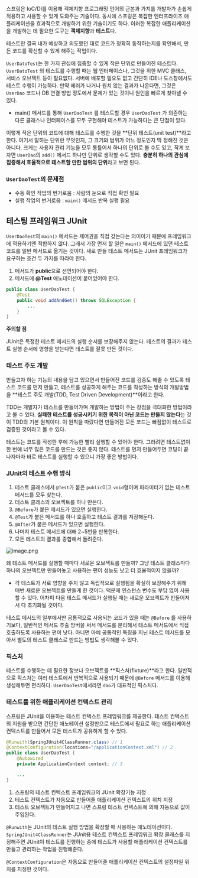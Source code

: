 스프링은 IoC/DI를 이용해 객체지향 프로그래밍 언어의 근본과 가치를 개발자가 손쉽게 적용하고 사용할 수 있게 도와주는 기술이다. 동시에 스프링은 복잡한 엔터프라이즈 애플리케이션을 효과적으로 개발하기 위한 기술이기도 하다. 이러한 복잡한 애플리케이션을 개발하는 데 필요한 도구는 **객체지향**과 **테스트**다.

테스트란 결국 내가 예상하고 의도했던 대로 코드가 정확히 동작하는지를 확인해서, 만든 코드를 확신할 수 있게 해주는 작업이다.

`UserDatoTest`는 한 가지 관심에 집중할 수 있게 작은 단위로 만들어진 테스트다. `UserDatoTest` 의 테스트를 수행할 때는 웹 인터페이스나, 그것을 위한 MVC 클래스, 서비스 오브젝트 등이 필요없다. 서버에 배포할 필요도 없고 간단히 IDE나 도스창에서도 테스트 수행이 가능하다. 만약 에러가 나거나 원치 않는 결과가 나온다면, 그것은 `UserDao` 코드나 DB 연결 방법 정도에서 문제가 있는 것이니 원인을 빠르게 찾아낼 수 있다.

- main() 메서드를 통해 `UserDaoTest` 를 테스트할 경우 `UserDaoTest` 가 의존하는 다른 클래스나 인터페이스를 모두 구현해야 테스트가 가능하다는 큰 단점이 있다.

이렇게 작은 단위의 코드에 대해 테스트를 수행한 것을 **단위 테스트(unit test)**라고 한다. 여기서 말하는 단위란 무엇인지, 그 크기와 범위가 어느 정도인지 딱 정해진 것은 아니다. 크게는 사용자 관리 기능을 모두 통틀어서 하나의 단위로 볼 수도 있고, 작게 보자면 `UserDao`의 `add()` 메서드 하나만 단위로 생각할 수도 있다. **충분히 하나의 관심에 집중해서 효율적으로 테스트할 만한 범위의 단위**라고 보면 된다.

### `UserDaoTest`의 문제점

- 수동 확인 작업의 번거로움 : 사람의 눈으로 직접 확인 필요
- 실행 작업의 번거로움 : `main()` 메서드 반복 실행 필요

## 테스팅 프레임워크 JUnit

`UserDaoTest`의 `main()` 메서드는 제어권을 직접 갖는다는 의미이기 때문에 프레임워크에 적용하기엔 적합하지 않다. 그래서 가장 먼저 할 일은 `main()` 메서드에 있던 테스트 코드를 일반 메서드로 옮기는 것이다. 새로 만들 테스트 메서드는 JUnit 프레임워크가 요구하는 조건 두 가지를 따라야 한다.

1. 메서드가 **public**으로 선언되어야 한다.
2. 메서드에 **@Test** 애노테이션이 붙어있어야 한다.

```java
public class UserDaoTest {
	@Test
	public void addAndGet() throws SQLException {
		...
	}
}
```

**주의할 점**

JUnit은 특정한 테스트 메서드의 실행 순서를 보장해주지 않는다. 테스트의 결과가 테스트 실행 순서에 영향을 받는다면 테스트를 잘못 만든 것이다.

### 테스트 주도 개발

만들고자 하는 기능의 내용을 담고 있으면서 만들어진 코드를 검증도 해줄 수 있도록 테스트 코드를 먼저 만들고, 테스트를 성공하게 해주는 코드를 작성하는 방식의 개발방법을 **테스트 주도 개발(TDD, Test Driven Development)**이라고 한다.

TDD는 개발자가 테스트를 만들어가며 개발하는 방법이 주는 장점을 극대화한 방법이라고 볼 수 있다. **실패한 테스트를 성공시키기 위한 목적이 아닌 코드는 만들지 않는다**는 것이 TDD의 기본 원칙이다. 이 원칙을 따랐다면 만들어진 모든 코드는 빠짐없이 테스트로 검증된 것이라고 볼 수 있다.

테스트는 코드를 작성한 후에 가능한 빨리 실행할 수 있어야 한다. 그러려면 테스트없이 한 번에 너무 많은 코드를 만드는 것은 좋지 않다. 테스트를 먼저 만들어두면 코딩이 끝나자마자 바로 테스트를 실행할 수 있으니 가장 좋은 방법이다.

### JUnit의 테스트 수행 방식

1. 테스트 클래스에서 `@Test`가 붙은 `public`이고 `void`형이며 파라미터가 없는 테스트 메서드를 모두 찾는다.
2. 테스트 클래스의 오브젝트를 하나 만든다.
3. `@Before`가 붙은 메서드가 있으면 실행한다.
4. `@Test`가 붙은 메서드를 하나 호출하고 테스트 결과를 저장해둔다.
5. `@After`가 붙은 메서드가 있으면 실행한다.
6. 나머지 테스트 메서드에 대해 2~5번을 반복한다.
7. 모든 테스트의 결과를 종합해서 돌려준다.

![image.png](https://prod-files-secure.s3.us-west-2.amazonaws.com/0a08179c-6898-4f98-8b89-2a2ddd15c8b3/2436deb0-d33c-42b9-9d0b-57359cf9932d/image.png)

왜 테스트 메서드를 실행할 때마다 새로운 오브젝트를 만들까? 그냥 테스트 클래스마다 하나의 오브젝트만 만들어놓고 사용하는 편이 성능도 낫고 더 효율적이지 않을까?

- 각 테스트가 서로 영향을 주지 않고 독립적으로 실행됨을 확실히 보장해주기 위해 매번 새로운 오브젝트를 만들게 한 것이다. 덕분에 인스턴스 변수도 부담 없이 사용할 수 있다. 어차피 다음 테스트 메서드가 실행될 때는 새로운 오브젝트가 만들어져서 다 초기화될 것이다.

테스트 메서드의 일부에서만 공통적으로 사용되는 코드가 있을 때는 `@Before` 를 사용하기보다, 일반적인 메서드 추출 방버을 써서 메서드를 분리해서 테스트 메서드에서 직접 호출하도록 사용하는 편이 낫다. 아니면 아예 공통적인 특징을 지닌 테스트 메서드를 모아서 별도의 테스트 클래스로 만드는 방법도 생각해볼 수 있다.

### 픽스처

테스트를 수행하는 데 필요한 정보나 오브젝트를 **픽스처(fixture)**라고 한다. 일반적으로 픽스처는 여러 테스트에서 반복적으로 사용되기 때문에 `@Before` 메서드를 이용해 생성해두면 편리하다. `UserDaoTest`에서라면 `dao`가 대표적인 픽스처다.

### 테스트를 위한 애플리케이션 컨텍스트 관리

스프링은 JUnit을 이용하는 테스트 컨텍스트 프레임워크를 제공한다. 테스트 컨텍스트의 지원을 받으면 간단한 애노테이션 설정만으로 테스트에서 필요로 하는 애플리케이션 컨텍스트를 만들어서 모든 테스트가 공유하게 할 수 있다.

```java
@Runwith(SpringJUnit4ClassRunner.class) // 1
@ContextConfiguration(locations="/applicationContext.xml") // 2
public class UserDaoTest {
	@Autowired
	private ApplicationContext context; // 3

	...
}
```

1. 스프링의 테스트 컨텍스트 프레임워크의 JUnit 확장기능 지정
2. 테스트 컨텍스트가 자동으로 만들어줄 애플리케이션 컨텍스트의 위치 지정
3. 테스트 오브젝트가 만들어지고 나면 스프링 테스트 컨텍스트에 의해 자동으로 값이 주입된다.

`@Runwith`는 JUnit의 테스트 실행 방법을 확장할 때 사용하는 애노테이션이다. `SpringJUnit4ClassRunner`는 JUnit용 테스트 컨텍스트 프레임워크 확장 클래스를 지정해주면 JUnit이 테스트를 진행하는 중에 테스트가 사용할 애플리케이션 컨텍스트를 만들고 관리하는 작업을 진행해준다.

`@ContextConfiguration`은 자동으로 만들어줄 애플리케이션 컨텍스트의 설정파일 위치를 지정한 것이다.

